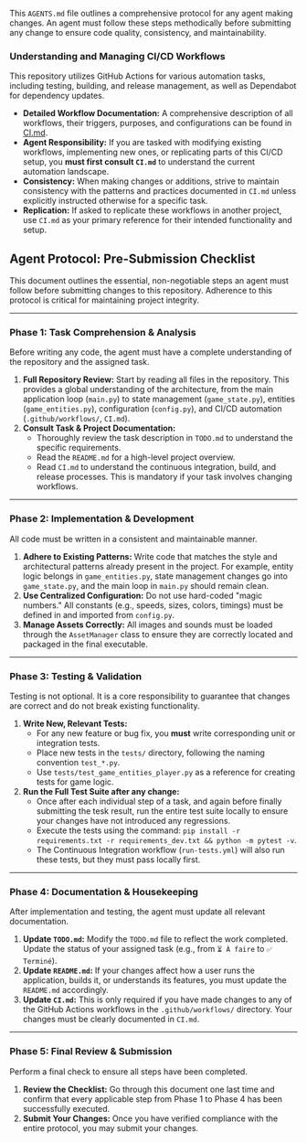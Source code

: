 This `AGENTS.md` file outlines a comprehensive protocol for any agent making changes.
An agent must follow these steps methodically before submitting any change to ensure code quality, consistency, and maintainability.

### Understanding and Managing CI/CD Workflows

This repository utilizes GitHub Actions for various automation tasks, including testing, building, and release management, as well as Dependabot for dependency updates.

-   **Detailed Workflow Documentation:** A comprehensive description of all workflows, their triggers, purposes, and configurations can be found in [CI.md](CI.md).
-   **Agent Responsibility:** If you are tasked with modifying existing workflows, implementing new ones, or replicating parts of this CI/CD setup, you **must first consult `CI.md`** to understand the current automation landscape.
-   **Consistency:** When making changes or additions, strive to maintain consistency with the patterns and practices documented in `CI.md` unless explicitly instructed otherwise for a specific task.
-   **Replication:** If asked to replicate these workflows in another project, use `CI.md` as your primary reference for their intended functionality and setup.



## **Agent Protocol: Pre-Submission Checklist**

This document outlines the essential, non-negotiable steps an agent must follow before submitting changes to this repository. Adherence to this protocol is critical for maintaining project integrity.

---

### **Phase 1: Task Comprehension & Analysis**

Before writing any code, the agent must have a complete understanding of the repository and the assigned task.

1.  **Full Repository Review:** Start by reading all files in the repository. This provides a global understanding of the architecture, from the main application loop (`main.py`) to state management (`game_state.py`), entities (`game_entities.py`), configuration (`config.py`), and CI/CD automation (`.github/workflows/`, `CI.md`).
2.  **Consult Task & Project Documentation:**
    * Thoroughly review the task description in `TODO.md` to understand the specific requirements.
    * Read the `README.md` for a high-level project overview.
    * Read `CI.md` to understand the continuous integration, build, and release processes. This is mandatory if your task involves changing workflows.

---

### **Phase 2: Implementation & Development**

All code must be written in a consistent and maintainable manner.

1.  **Adhere to Existing Patterns:** Write code that matches the style and architectural patterns already present in the project. For example, entity logic belongs in `game_entities.py`, state management changes go into `game_state.py`, and the main loop in `main.py` should remain clean.
2.  **Use Centralized Configuration:** Do not use hard-coded "magic numbers." All constants (e.g., speeds, sizes, colors, timings) must be defined in and imported from `config.py`.
3.  **Manage Assets Correctly:** All images and sounds must be loaded through the `AssetManager` class to ensure they are correctly located and packaged in the final executable.

---

### **Phase 3: Testing & Validation**

Testing is not optional. It is a core responsibility to guarantee that changes are correct and do not break existing functionality.

1.  **Write New, Relevant Tests:**
    * For any new feature or bug fix, you **must** write corresponding unit or integration tests.
    * Place new tests in the `tests/` directory, following the naming convention `test_*.py`.
    * Use `tests/test_game_entities_player.py` as a reference for creating tests for game logic.
2.  **Run the Full Test Suite after any change:**
    * Once after each individual step of a task, and again before finally submitting the tesk result, run the entire test suite locally to ensure your changes have not introduced any regressions.
    * Execute the tests using the command: `pip install -r requirements.txt -r requirements_dev.txt && python -m pytest -v`.
    * The Continuous Integration workflow (`run-tests.yml`) will also run these tests, but they must pass locally first.

---

### **Phase 4: Documentation & Housekeeping**

After implementation and testing, the agent must update all relevant documentation.

1.  **Update `TODO.md`:** Modify the `TODO.md` file to reflect the work completed. Update the status of your assigned task (e.g., from `⏳ À faire` to `✅ Terminé`).
2.  **Update `README.md`:** If your changes affect how a user runs the application, builds it, or understands its features, you must update the `README.md` accordingly.
3.  **Update `CI.md`:** This is only required if you have made changes to any of the GitHub Actions workflows in the `.github/workflows/` directory. Your changes must be clearly documented in `CI.md`.

---

### **Phase 5: Final Review & Submission**

Perform a final check to ensure all steps have been completed.

1.  **Review the Checklist:** Go through this document one last time and confirm that every applicable step from Phase 1 to Phase 4 has been successfully executed.
2.  **Submit Your Changes:** Once you have verified compliance with the entire protocol, you may submit your changes.
